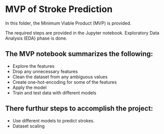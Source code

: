 # MVP of Stroke Prediction

In this folder, the Minimum Viable Product (MVP) is provided. 

The required steps are provided in the Jupyter notebook. 
Exploratory Data Analysis (EDA) phase is done. 

## The MVP notebook summarizes the following: 
- Explore the features 
- Drop any unnecessary features
- Clean the dataset from any ambiguous values
- Create one-hot-encoding for some of the features
- Apply the model
- Train and test data with different models 

## There furthur steps to accomplish the project: 
- Use different models to predict strokes. 
- Dataset scaling
